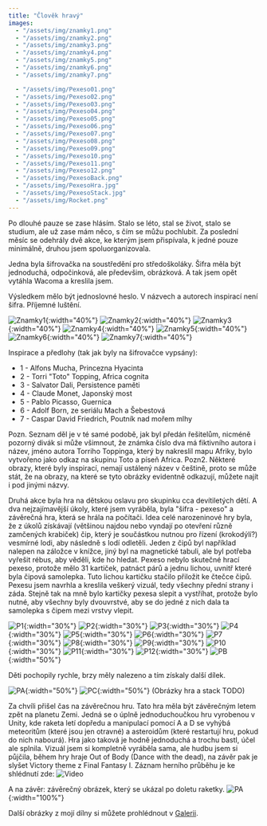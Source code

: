 ```yaml
---
title: "Člověk hravý"
images:
  - "/assets/img/znamky1.png"
  - "/assets/img/znamky2.png"
  - "/assets/img/znamky3.png"
  - "/assets/img/znamky4.png"
  - "/assets/img/znamky5.png"
  - "/assets/img/znamky6.png"
  - "/assets/img/znamky7.png"

  - "/assets/img/Pexeso01.png"
  - "/assets/img/Pexeso02.png"
  - "/assets/img/Pexeso03.png"
  - "/assets/img/Pexeso04.png"
  - "/assets/img/Pexeso05.png"
  - "/assets/img/Pexeso06.png"
  - "/assets/img/Pexeso07.png"
  - "/assets/img/Pexeso08.png"
  - "/assets/img/Pexeso09.png"
  - "/assets/img/Pexeso10.png"
  - "/assets/img/Pexeso11.png"
  - "/assets/img/Pexeso12.png"
  - "/assets/img/PexesoBack.png"
  - "/assets/img/PexesoHra.jpg"
  - "/assets/img/PexesoStack.jpg"
  - "/assets/img/Rocket.png"
---
```

Po dlouhé pauze se zase hlásím. 
Stalo se léto, stal se život, stalo se studium, ale už zase mám něco, s čím se můžu pochlubit. 
Za poslední měsíc se odehrály dvě akce, ke kterým jsem přispívala, k jedné pouze minimálně, druhou jsem spoluorganizovala. 

Jedna byla šifrovačka na soustředění pro středoškoláky. Šifra měla být jednoduchá, odpočinková, ale předevšim, obrázková. A tak jsem opět vytáhla Wacoma a kreslila jsem. 

Výsledkem mělo být jednoslovné heslo. V názvech a autorech inspirací není šifra. Příjemné luštění.

![Znamky1](/assets/img/znamky1.png){:width="40%"} ![Znamky2](/assets/img/znamky2.png){:width="40%"} 
![Znamky3](/assets/img/znamky3.png){:width="40%"} ![Znamky4](/assets/img/znamky4.png){:width="40%"}
![Znamky5](/assets/img/znamky5.png){:width="40%"} ![Znamky6](/assets/img/znamky6.png){:width="40%"}
![Znamky7](/assets/img/znamky7.png){:width="40%"}

Inspirace a předlohy (tak jak byly na šifrovačce vypsány): 
-	1 - Alfons Mucha, Princezna Hyacinta
-	2 - Torri "Toto" Topping, Africa cognita
-	3 - Salvator Dali, Persistence paměti
-	4 - Claude Monet, Japonský most
-	5 - Pablo Picasso, Guernica
-	6 - Adolf Born, ze seriálu Mach a Šebestová
-	7 - Caspar David Friedrich, Poutník nad mořem mlhy

Pozn. Seznam děl je v té samé podobě, jak byl předán řešitelům, nicméně pozorný divák si může všimnout, že známka číslo dva má fiktivního autora i název, jméno autora Torriho Toppinga, který by nakreslil mapu Afriky, bylo vytvořeno jako odkaz na skupinu Toto a píseň Africa. 
Pozn2. Některé obrazy, které byly inspirací, nemají ustálený název v češtině, proto se může stát, že na obrazy, na které se tyto obrázky evidentně odkazují, můžete najít i pod jinými názvy. 



Druhá akce byla hra na dětskou oslavu pro skupinku cca devítiletých dětí. A dva nejzajímavější úkoly, které jsem vyráběla, byla "šifra - pexeso" a závěrečná hra, která se hrála na počítači. Idea celé narozeninové hry byla, že z úkolů získávají (většinou najdou nebo vyndají po otevření různě zamčených krabiček) čip, který je součástkou nutnou pro řízení (krokodýlí?) vesmírné lodi, aby následně s lodí odletěli. Jeden z čipů byl například nalepen na záložce v knížce, jiný byl na magnetické tabuli, ale byl potřeba vyřešit rébus, aby věděli, kde ho hledat. 
Pexeso nebylo skutečné hrací pexeso, protože mělo 31 kartiček, patnáct párů a jednu lichou, uvnitř které byla čipová samolepka. Tuto lichou kartičku stačilo přiložit ke čtečce čipů. 
Pexesu jsem navrhla a kreslila veškerý vizuál, tedy všechny přední strany i záda. Stejně tak na mně bylo kartičky pexesa slepit a vystříhat, protože bylo nutné, aby všechny byly dvouvrstvé, aby se do jedné z nich dala ta samolepka s čipem mezi vrstvy vlepit. 

![P1](/assets/img/Pexeso01.png){:width="30%"} ![P2](/assets/img/Pexeso02.png){:width="30%"} ![P3](/assets/img/Pexeso03.png){:width="30%"} 
![P4](/assets/img/Pexeso12.png){:width="30%"} ![P5](/assets/img/Pexeso05.png){:width="30%"} ![P6](/assets/img/Pexeso06.png){:width="30%"}
![P7](/assets/img/Pexeso07.png){:width="30%"} ![P8](/assets/img/Pexeso08.png){:width="30%"} ![P9](/assets/img/Pexeso09.png){:width="30%"}
![P10](/assets/img/Pexeso10.png){:width="30%"} ![P11](/assets/img/Pexeso11.png){:width="30%"} ![P12](/assets/img/Pexeso12.png){:width="30%"}
![PB](/assets/img/PexesoBack.png){:width="50%"} 

Děti pochopily rychle, brzy měly nalezeno a tím získaly další dílek. 

![PA](/assets/img/PexesoHra.jpg){:width="50%"} ![PC](/assets/img/PexesoStack.jpg){:width="50%"} (Obrázky hra a stack TODO)

Za chvíli přišel čas na závěrečnou hru. Tato hra měla být závěrečným letem zpět na planetu Zemi. Jedná se o úplně jednoduchoučkou hru vyrobenou v Unity, kde raketa letí dopředu a manipulací pomocí A a D se vyhýbá meteoritům (které jsou jen otravné) a asteroidům (které restartují hru, pokud do nich nabourá). Hra jako taková je hodně jednoduchá a trochu bastl, účel ale splnila. Vizuál jsem si kompletně vyráběla sama, ale hudbu jsem si půjčila, během hry hraje Out of Body (Dance with the dead), na závěr pak je slyšet Victory theme z Final Fantasy I. 
Záznam herního průběhu je ke shlédnutí zde: ![Video](https://youtu.be/q_o6vZlWboU)

A na závěr: závěrečný obrázek, který se ukázal po doletu raketky. 
![PA](/assets/img/RocketGame.png){:width="100%"}

Další obrázky z mojí dílny si můžete prohlédnout v [Galerii](/galerie/).
